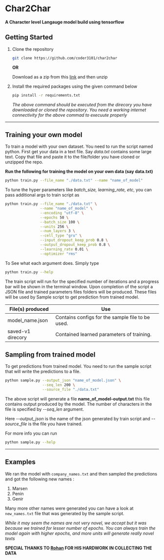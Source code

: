 # Char2Char

**A Character level Langauge model build using tensorflow**



## Getting Started

1. Clone the repository 

   ```bash
   git clone https://github.com/coder3101/char2char
   ```

   **OR**

   Download as a zip from this [link](https://github.com/coder3101/char2char/archive/master.zip) and then unzip

2. Install the required packages using the given command below

   ```bash
   pip install -r requirements.txt
   ```
   *The above command should be executed from the direcory you have downloaded or cloned the repository*. *You need a working internet connectivity for the above commad to execuute properly*



---

## Training your own model

To train a model with your own dataset. You need to run the script named python. First get your data in a text file. Say *data.txt* contains some large text. Copy that file and paste it to the file/folder you have cloned or unzipped the repo.

**Run the following for training the model on your own data (say data.txt)**

```bash
python train.py --file_name "./data.txt" --name "name_of_model"
```



To tune the hyper parameters like *batch_size, learning_rate, etc*, you can pass additional args to train script as 

```bash
python train.py --file_name "./data.txt" \
                --name "name_of_model" \
                --encoding "utf-8" \
                --epochs 50 \
                --batch_size 100 \
                --units 256 \
                --num_layers 3 \
                --cell_type "gru" \
                --input_dropout_keep_prob 0.8 \
                --output_dropout_keep_prob 0.8 \
                --learning_rate 0.01 \
                --optimizer "rms"
```



To See what each argument does.  Simply type

```bash
python train.py --help
```



The train script will run for the specified number of iterations and a progress bar will be shown in the terminal window. Upon completion of the script a JSON file and trained parameters files folders will be produced. These files will be used by Sample script to get prediction from trained model.

| File(s) produced  | Use                                              |
| ----------------- | ------------------------------------------------ |
| model_name.json   | Contains configs for the sample file to be used. |
| saved-v1 direcory | Contained learned parameters of training.        |



## Sampling from trained model

To get predictions from trained model. You need to run the sample script that will write the predictions to a file.

```bash
python sample.py --output_json "name_of_model.json" \
		         --seq_len 200 \
		         --source_file "./data.txt"
```



The above script will generate a file **name_of_model-output.txt** this file contains output produced by the model. The number of characters in the file is specified by *--seq_len* argument. 

Here *--output_json* is the name of the json generated by train script and *--source_file* is the file you have trained.

For more info you can run

```bash
python sample.py --help
```

---

## Examples

We ran the model with `company_names.txt` and then sampled the predictions and got the following new names :
1. Marsen
2. Penin
3. Genir
   
Many more other names were generated you can have a look at `new_names.txt` file that was generated by the sample script.

*While it may seem the names are not very novel, we accept but it was because we trained for lesser number of epochs. You can always train the model again with higher epochs, and more units will generate really novel texts*

**SPECIAL THANKS TO [Rohan](https://github.com/r4rohan) FOR HIS HARDWORK IN COLLECTING THE DATA**
